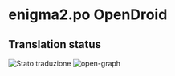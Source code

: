 # enigma2.po OpenDroid

## Translation status
![Stato traduzione](open-graph.png)
![open-graph](https://github.com/user-attachments/assets/635f071d-922c-4b36-9194-3d7e936aa10f)


